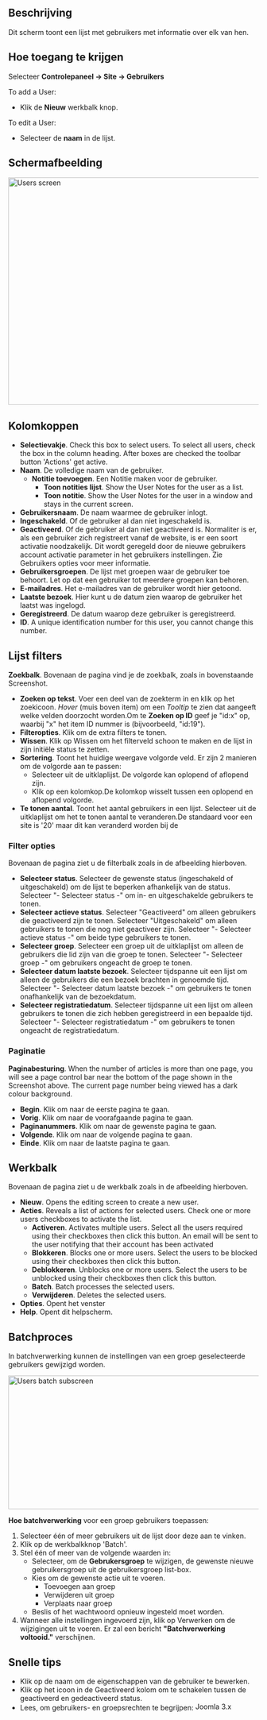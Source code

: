 <!-- Filename: Help4.x:Users / Display title: Gebruikers -->

## Beschrijving

Dit scherm toont een lijst met gebruikers met informatie over elk van
hen.

## Hoe toegang te krijgen
Selecteer **Controlepaneel → Site → Gebruikers**

To add a User:

- Klik de **Nieuw** werkbalk knop.

To edit a User:

- Selecteer de **naam** in de lijst.

## Schermafbeelding

<img
src="https://docs.joomla.org/images/thumb/e/eb/Help-4x-Users-screen-nl.png/800px-Help-4x-Users-screen-nl.png"
decoding="async"
srcset="https://docs.joomla.org/images/thumb/e/eb/Help-4x-Users-screen-nl.png/1200px-Help-4x-Users-screen-nl.png 1.5x, https://docs.joomla.org/images/thumb/e/eb/Help-4x-Users-screen-nl.png/1600px-Help-4x-Users-screen-nl.png 2x"
data-file-width="2618" data-file-height="1500" width="800" height="458"
alt="Users screen" />

## Kolomkoppen

- **Selectievakje**. Check this box to select users. To select all
  users, check the box in the column heading. After boxes are checked
  the toolbar button 'Actions' get active.
- **Naam**. De volledige naam van de gebruiker.
  - **Notitie toevoegen**. Een Notitie maken voor de gebruiker.
    - **Toon notities lijst**. Show the User
      Notes
      for the user as a list.
    - **Toon notitie**. Show the User Notes for the user in a window and
      stays in the current screen.
- **Gebruikersnaam**. De naam waarmee de gebruiker inlogt.
- **Ingeschakeld**. Of de gebruiker al dan niet ingeschakeld is.
- **Geactiveerd**. Of de gebruiker al dan niet geactiveerd is.
  Normaliter is er, als een gebruiker zich registreert vanaf de website,
  is er een soort activatie noodzakelijk. Dit wordt geregeld door de
  nieuwe gebruikers account activatie parameter in het gebruikers
  instellingen. Zie Gebruikers
  opties
  voor meer informatie.
- **Gebruikersgroepen**. De lijst met groepen waar de gebruiker toe
  behoort. Let op dat een gebruiker tot meerdere groepen kan behoren.
- **E-mailadres**. Het e-mailadres van de gebruiker wordt hier getoond.
- **Laatste bezoek**. Hier kunt u de datum zien waarop de gebruiker het
  laatst was ingelogd.
- **Geregistreerd**. De datum waarop deze gebruiker is geregistreerd.
- **ID**. A unique identification number for this user, you cannot
  change this number.

## Lijst filters

**Zoekbalk**. Bovenaan de pagina vind je de zoekbalk, zoals in
bovenstaande Screenshot.

- **Zoeken op tekst**. Voer een deel van de zoekterm in en klik op het
  zoekicoon. *Hover* (muis boven item) om een *Tooltip* te zien dat
  aangeeft welke velden doorzocht worden.Om te **Zoeken op ID** geef je
  "id:x" op, waarbij "x" het item ID nummer is (bijvoorbeeld, "id:19").
- **Filteropties**. Klik om de extra filters te tonen.
- **Wissen**. Klik op Wissen om het filterveld schoon te maken en de
  lijst in zijn initiële status te zetten.
- **Sortering**. Toont het huidige weergave volgorde veld. Er zijn 2
  manieren om de volgorde aan te passen:
  - Selecteer uit de uitklaplijst. De volgorde kan oplopend of aflopend
    zijn.
  - Klik op een kolomkop.De kolomkop wisselt tussen een oplopend en
    aflopend volgorde.
- **Te tonen aantal**. Toont het aantal gebruikers in een lijst.
  Selecteer uit de uitklaplijst om het te tonen aantal te veranderen.De
  standaard voor een site is '20' maar dit kan veranderd worden bij de


### Filter opties

Bovenaan de pagina ziet u de filterbalk zoals in de
afbeelding hierboven.

- **Selecteer status**. Selecteer de gewenste status (ingeschakeld of
  uitgeschakeld) om de lijst te beperken afhankelijk van de status.
  Selecteer "- Selecteer status -" om in- en uitgeschakelde gebruikers
  te tonen.
- **Selecteer actieve status**. Selecteer "Geactiveerd" om alleen
  gebruikers die geactiveerd zijn te tonen. Selecteer "Uitgeschakeld" om
  alleen gebruikers te tonen die nog niet geactiveer zijn. Selecteer "-
  Selecteer actieve status -" om beide type gebruikers te tonen.
- **Selecteer groep**. Selecteer een groep uit de uitklaplijst om alleen
  de gebruikers die lid zijn van die groep te tonen. Selecteer "-
  Selecteer groep -" om gebruikers ongeacht de groep te tonen.
- **Selecteer datum laatste bezoek**. Selecteer tijdspanne uit een lijst
  om alleen de gebruikers die een bezoek brachten in genoemde tijd.
  Selecteer "- Selecteer datum laatste bezoek -" om gebruikers te tonen
  onafhankelijk van de bezoekdatum.
- **Selecteer registratiedatum**. Selecteer tijdspanne uit een lijst om
  alleen gebruikers te tonen die zich hebben geregistreerd in een
  bepaalde tijd. Selecteer "- Selecteer registratiedatum -" om
  gebruikers te tonen ongeacht de registratiedatum.

### Paginatie

**Paginabesturing**. When the number of articles is more than one page,
you will see a page control bar near the bottom of the page shown in the
Screenshot above. The current page number being viewed
has a dark colour background.

- **Begin**. Klik om naar de eerste pagina te gaan.
- **Vorig**. Klik om naar de voorafgaande pagina te gaan.
- **Paginanummers**. Klik om naar de gewenste pagina te gaan.
- **Volgende**. Klik om naar de volgende pagina te gaan.
- **Einde**. Klik om naar de laatste pagina te gaan.

## Werkbalk

Bovenaan de pagina ziet u de werkbalk zoals in de
afbeelding hierboven.

- **Nieuw**. Opens the editing screen to create a new user.
- **Acties**. Reveals a list of actions for selected users. Check one or
  more users checkboxes to activate the list.
  - **Activeren**. Activates multiple users. Select all the users
    required using their checkboxes then click this button. An email
    will be sent to the user notifying that their account has been
    activated
  - **Blokkeren**. Blocks one or more users. Select the users to be
    blocked using their checkboxes then click this button.
  - **Deblokkeren**. Unblocks one or more users. Select the users to be
    unblocked using their checkboxes then click this button.
  - **Batch**. Batch processes the selected users.
  - **Verwijderen**. Deletes the selected users.
- **Opties**. Opent het venster
- **Help**. Opent dit helpscherm.

## Batchproces

In batchverwerking kunnen de instellingen van een groep geselecteerde
gebruikers gewijzigd worden.

<img
src="https://docs.joomla.org/images/thumb/5/5e/Help-4x-Users-batch-subscreen-nl.png/600px-Help-4x-Users-batch-subscreen-nl.png"
decoding="async"
srcset="https://docs.joomla.org/images/thumb/5/5e/Help-4x-Users-batch-subscreen-nl.png/900px-Help-4x-Users-batch-subscreen-nl.png 1.5x, https://docs.joomla.org/images/thumb/5/5e/Help-4x-Users-batch-subscreen-nl.png/1200px-Help-4x-Users-batch-subscreen-nl.png 2x"
data-file-width="1598" data-file-height="717" width="600" height="269"
alt="Users batch subscreen" />

**Hoe batchverwerking** voor een groep gebruikers toepassen:

1.  Selecteer één of meer gebruikers uit de lijst door deze aan te
    vinken.
2.  Klik op de werkbalkknop 'Batch'.
3.  Stel één of meer van de volgende waarden in:
    - Selecteer, om de **Gebrukersgroep** te wijzigen, de gewenste
      nieuwe gebruikersgroep uit de gebruikersgroep list-box.
    - Kies om de gewenste actie uit te voeren.
      - Toevoegen aan groep
      - Verwijderen uit groep
      - Verplaats naar groep
    - Beslis of het wachtwoord opnieuw ingesteld moet worden.
4.  Wanneer alle instellingen ingevoerd zijn, klik op Verwerken om de
    wijzigingen uit te voeren. Er zal een bericht **"Batchverwerking
    voltooid."** verschijnen.

## Snelle tips

- Klik op de naam om de eigenschappen van de gebruiker te bewerken.
- Klik op het icoon in de Geactiveerd kolom om te schakelen tussen de
  geactiveerd en gedeactiveerd status.
- Lees, om gebruikers- en groepsrechten te begrijpen:
  <img src="https://docs.joomla.org/images/4/49/Compat_icon_3_x_long.png"
  decoding="async" data-file-width="75" data-file-height="16" width="75"
  height="16" alt="Joomla 3.x" />
